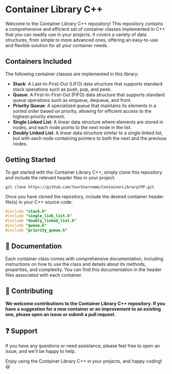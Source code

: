 # Container Library C++ 

Welcome to the Container Library C++ repository! This repository contains a comprehensive and efficient set of container classes implemented in C++ that you can readily use in your projects. It covers a variety of data structures, from simple to more advanced ones, offering an easy-to-use and flexible solution for all your container needs.

## Containers Included
The following container classes are implemented in this library:

* **Stack**: A Last-In-First-Out (LIFO) data structure that supports standard stack operations such as push, pop, and peek.
* **Queue**: A First-In-First-Out (FIFO) data structure that supports standard queue operations such as enqueue, dequeue, and front.
* **Priority Queue**: A specialized queue that maintains its elements in a sorted order based on priority, allowing for efficient access to the highest-priority element.
* **Single Linked List**: A linear data structure where elements are stored in nodes, and each node points to the next node in the list.
* **Doubly Linked List**: A linear data structure similar to a single linked list, but with each node containing pointers to both the next and the previous nodes.
## Getting Started
To get started with the Container Library C++, simply clone this repository and include the relevant header files in your project.

```git
git clone https://github.com/YourUsername/ContainerLibraryCPP.git
```

Once you have cloned the repository, include the desired container header file(s) in your C++ source code:

```cpp
#include "stack.h"
#include "single_link_list.h"
#include "doubly_linked_list.h"
#include "queue.h"
#include "priority_queue.h"

```
## :book: Documentation
Each container class comes with comprehensive documentation, including instructions on how to use the class and details about its methods, properties, and complexity. You can find this documentation in the header files associated with each container.

## :wrench: Contributing
**We welcome contributions to the Container Library C++ repository. If you have a suggestion for a new container or an improvement to an existing one, please open an issue or submit a pull request.**

## :question: Support
If you have any questions or need assistance, please feel free to open an issue, and we'll be happy to help.

Enjoy using the Container Library C++ in your projects, and happy coding! :smiley:
